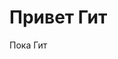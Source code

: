<html>
  <head>
    <title>Заголовок</title>
  </head>
  <body>
    <h1>Привет Гит</h1>
    <p>Пока Гит</p>
  </body>
</html>
